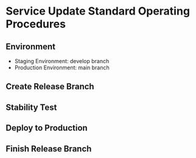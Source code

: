 # Service Update Standard Operating Procedures
## Environment
- Staging Environment: develop branch
- Production Environment: main branch

## Create Release Branch

## Stability Test

## Deploy to Production

## Finish Release Branch
